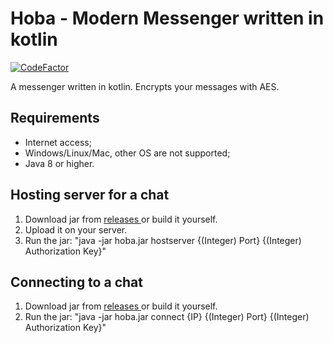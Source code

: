 # Hoba - Modern Messenger written in kotlin
[![CodeFactor](https://www.codefactor.io/repository/github/fuckyouthinkimboogieman/hoba/badge)](https://www.codefactor.io/repository/github/fuckyouthinkimboogieman/hoba)

A messenger written in kotlin. Encrypts your messages with AES.

## Requirements
- Internet access;
- Windows/Linux/Mac, other OS are not supported;
- Java 8 or higher.

## Hosting server for a chat
1. Download jar from <a href="https://github.com/fuckyouthinkimboogieman/Hoba/releases"> releases </a> or build it yourself.
2. Upload it on your server.
3. Run the jar: "java -jar hoba.jar hostserver {(Integer) Port} {(Integer) Authorization Key}"

## Connecting to a chat
1. Download jar from <a href="https://github.com/fuckyouthinkimboogieman/Hoba/releases"> releases </a> or build it yourself.
2. Run the jar: "java -jar hoba.jar connect {IP} {(Integer) Port} {(Integer) Authorization Key}"